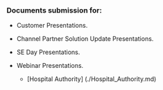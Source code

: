 ### Documents submission for:

- Customer Presentations.
- Channel Partner Solution Update Presentations.
- SE Day Presentations.
- Webinar Presentations.

  * [Hospital Authority] (./Hospital_Authority.md)
